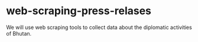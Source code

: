 # web-scraping-press-relases
We will use web scraping tools to collect data about the diplomatic activities of Bhutan.
